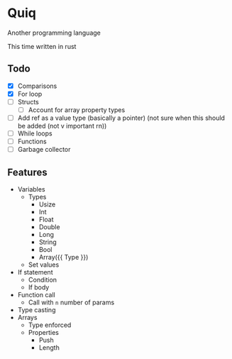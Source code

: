 # Quiq

Another programming language

This time written in rust

## Todo

- [x] Comparisons
- [x] For loop
- [ ] Structs
  - [ ] Account for array property types
- [ ] Add ref as a value type (basically a pointer) (not sure when this should be added (not v important rn))
- [ ] While loops
- [ ] Functions
- [ ] Garbage collector

## Features

- Variables
  - Types
    - Usize
    - Int
    - Float
    - Double
    - Long
    - String
    - Bool
    - Array({{ Type }})
  - Set values
- If statement
  - Condition
  - If body
- Function call
  - Call with `n` number of params
- Type casting
- Arrays
  - Type enforced
  - Properties
    - Push
    - Length
